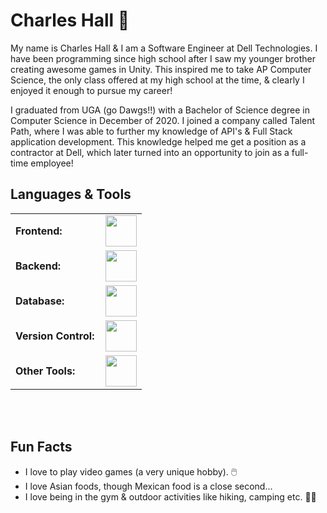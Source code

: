 # Charles Hall 🚀

My name is Charles Hall & I am a Software Engineer at Dell Technologies. I have been programming since high school after I saw my younger brother creating awesome games in Unity. This inspired me to take AP Computer Science, the only class offered at my high school at the time, & clearly I enjoyed it enough to pursue my career! 

I graduated from UGA (go Dawgs!!) with a Bachelor of Science degree in Computer Science in December of 2020. I joined a company called Talent Path, where I was able to further my knowledge of API's & Full Stack application development. This knowledge helped me get a position as a contractor at Dell, which later turned into an opportunity to join as a full-time employee!

## Languages & Tools

<table>
    <tr>
        <td style="font-weight: bold; padding-right: 10px;">Frontend:</td>
        <td><img height="50" src="https://skillicons.dev/icons?i=angular,ts,react,js,html,css,vue"></td>
    </tr>
    <tr>
        <td style="font-weight: bold; padding-right: 10px;">Backend:</td>
        <td><img height="50" src="https://skillicons.dev/icons?i=cs,dotnet,java,spring"></td>
    </tr>
    <tr>
        <td style="font-weight: bold; padding-right: 10px;">Database:</td>
        <td>
            <img height="50" src="https://skillicons.dev/icons?i=mysql,postgres">
        </td>
    </tr>
    <tr>
        <td style="font-weight: bold; padding-right: 10px;">Version Control:</td>
        <td><img height="50" src="https://skillicons.dev/icons?i=git,gitlab,github"></td>
    </tr>
    <tr>
        <td style="font-weight: bold; padding-right: 10px;">Other Tools:</td>
        <td><img height="50" src="https://skillicons.dev/icons?i=vscode,visualstudio,figma,postman,eclipse,idea"></td>
    </tr>
</table>

<br>
<br>

## Fun Facts
- I love to play video games (a very unique hobby). 🖱️
- I love Asian foods, though Mexican food is a close second...
- I love being in the gym & outdoor activities like hiking, camping etc. 🏋️‍♂️
